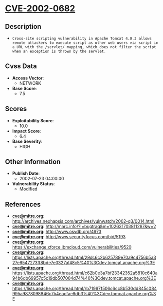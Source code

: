 
# [CVE-2002-0682](http://archives.neohapsis.com/archives/vulnwatch/2002-q3/0014.html)

## Description

- `Cross-site scripting vulnerability in Apache Tomcat 4.0.3 allows remote attackers to execute script as other web users via script in a URL with the /servlet/ mapping, which does not filter the script when an exception is thrown by the servlet.`

## Cvss Data

- **Access Vector**:
  - NETWORK
- **Base Score**:
  - 7.5

## Scores

- **Exploitability Score**:
  - 10.0
- **Impact Score**:
  - 6.4
- **Base Severity**:
  - HIGH

## Other Information

- **Publish Date**:
  - 2002-07-23 04:00:00
- **Vulnerability Status**:
  - Modified

## References

- **cve@mitre.org**: http://archives.neohapsis.com/archives/vulnwatch/2002-q3/0014.html
- **cve@mitre.org**: http://marc.info/?l=bugtraq&m=102631703811297&w=2
- **cve@mitre.org**: http://www.osvdb.org/4973
- **cve@mitre.org**: http://www.securityfocus.com/bid/5193
- **cve@mitre.org**: https://exchange.xforce.ibmcloud.com/vulnerabilities/9520
- **cve@mitre.org**: https://lists.apache.org/thread.html/29dc6c2b625789e70a9c4756b5a327e6547273ff8bde7e0327af48c5%40%3Cdev.tomcat.apache.org%3E
- **cve@mitre.org**: https://lists.apache.org/thread.html/c62b0e3a7bf23342352a5810c640a94b6db69957c5c19db507004d74%40%3Cdev.tomcat.apache.org%3E
- **cve@mitre.org**: https://lists.apache.org/thread.html/rb71997f506c6cc8b530dd845c084995a9878098846c7b4eacfae8db3%40%3Cdev.tomcat.apache.org%3E
